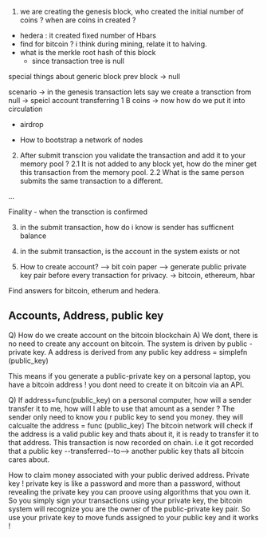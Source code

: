 1. we are creating the genesis block, who created the initial number of coins ? when are coins in created ? 

- hedera : it created fixed number of Hbars
- find for bitcoin ? i think during mining, relate it to halving.
- what is the merkle root hash of this block
    - since transaction tree is null

special things about generic block
prev block -> null

scenario 
-> in the genesis transaction lets say we create a transction from null -> speicl account transferring 1 B coins
 -> now how do we put it into circulation
 - airdrop 

- How to bootstrap a network of nodes


2. After submit transcion you validate the transaction and add it to your memory pool ?
2.1 It is not added to any block yet, how do the miner get this transaction from the memory pool.
2.2 What is the same person submits the same transaction to a different.

...

Finality - when the transction is confirmed

3. in the submit transaction, how do i know is sender has sufficnent balance
4. in the submit transaction, is the account in the system exists or not

5. How to create account?
   --> bit coin paper --> generate public private key pair before every transaction for privacy.
-> bitcoin, ethereum, hbar

Find answers for bitcoin, etherum and hedera.

## Accounts, Address, public key
Q) How do we create account on the bitcoin blockchain
A) We dont, there is no need to create any account on bitcoin.
The system is driven by public - private key.
A address is derived from any public key
address = simplefn (public_key)

This means if you generate a public-private key on a personal laptop,
you have a bitcoin address !
you dont need to create it on bitcoin via an API.

Q) If address=func(public_key) on a personal computer, how will a sender transfer it to me, how will I able to use that amount as a sender ?
The sender only need to know you r public key to send you money.
they will calcualte the address = func (public_key) 
The bitcoin network will check if the address is a valid public key and thats about it,
it is ready to transfer it to that address.
This transaction is now recorded on chain.
i.e it got recorded that a public key --transferred--to--> another public key
thats all bitcoin cares about.

How to claim money associated with your public derived address.
Private key !
private key is like a password and more than a password,
without revealing the private key you can proove using algorithms that you own it.
So you simply sign your transactions using your private key, the bitcoin system will recognize you are the owner of the public-private key pair.
So use your private key to move funds assigned to your public key and it works !


